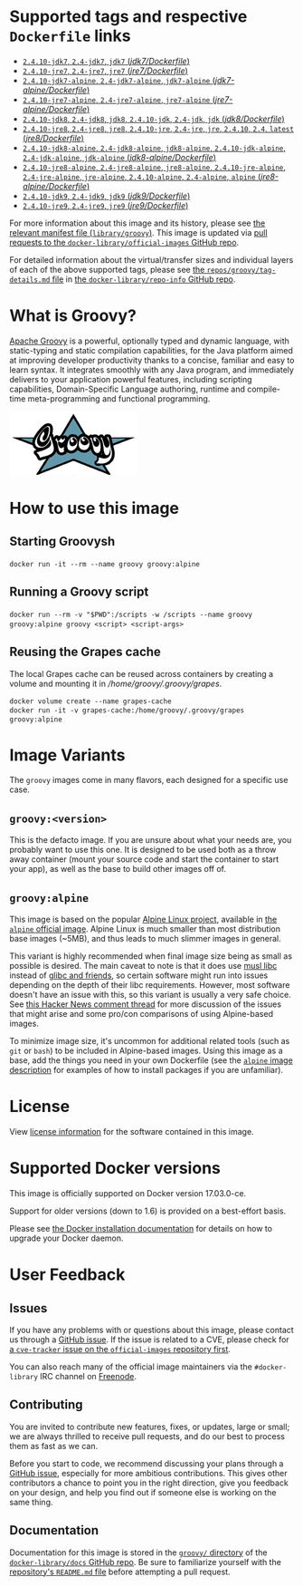 <!--

********************************************************************************

WARNING:

    DO NOT EDIT "groovy/README.md"

    IT IS AUTO-GENERATED

    (from the other files in "groovy/" combined with a set of templates)

********************************************************************************

-->

# Supported tags and respective `Dockerfile` links

-	[`2.4.10-jdk7`, `2.4-jdk7`, `jdk7` (*jdk7/Dockerfile*)](https://github.com/groovy/docker-groovy/blob/dbc61ddbc286b5847e8778747264e92bcd29c93d/jdk7/Dockerfile)
-	[`2.4.10-jre7`, `2.4-jre7`, `jre7` (*jre7/Dockerfile*)](https://github.com/groovy/docker-groovy/blob/dbc61ddbc286b5847e8778747264e92bcd29c93d/jre7/Dockerfile)
-	[`2.4.10-jdk7-alpine`, `2.4-jdk7-alpine`, `jdk7-alpine` (*jdk7-alpine/Dockerfile*)](https://github.com/groovy/docker-groovy/blob/dbc61ddbc286b5847e8778747264e92bcd29c93d/jdk7-alpine/Dockerfile)
-	[`2.4.10-jre7-alpine`, `2.4-jre7-alpine`, `jre7-alpine` (*jre7-alpine/Dockerfile*)](https://github.com/groovy/docker-groovy/blob/dbc61ddbc286b5847e8778747264e92bcd29c93d/jre7-alpine/Dockerfile)
-	[`2.4.10-jdk8`, `2.4-jdk8`, `jdk8`, `2.4.10-jdk`, `2.4-jdk`, `jdk` (*jdk8/Dockerfile*)](https://github.com/groovy/docker-groovy/blob/dbc61ddbc286b5847e8778747264e92bcd29c93d/jdk8/Dockerfile)
-	[`2.4.10-jre8`, `2.4-jre8`, `jre8`, `2.4.10-jre`, `2.4-jre`, `jre`, `2.4.10`, `2.4`, `latest` (*jre8/Dockerfile*)](https://github.com/groovy/docker-groovy/blob/dbc61ddbc286b5847e8778747264e92bcd29c93d/jre8/Dockerfile)
-	[`2.4.10-jdk8-alpine`, `2.4-jdk8-alpine`, `jdk8-alpine`, `2.4.10-jdk-alpine`, `2.4-jdk-alpine`, `jdk-alpine` (*jdk8-alpine/Dockerfile*)](https://github.com/groovy/docker-groovy/blob/dbc61ddbc286b5847e8778747264e92bcd29c93d/jdk8-alpine/Dockerfile)
-	[`2.4.10-jre8-alpine`, `2.4-jre8-alpine`, `jre8-alpine`, `2.4.10-jre-alpine`, `2.4-jre-alpine`, `jre-alpine`, `2.4.10-alpine`, `2.4-alpine`, `alpine` (*jre8-alpine/Dockerfile*)](https://github.com/groovy/docker-groovy/blob/dbc61ddbc286b5847e8778747264e92bcd29c93d/jre8-alpine/Dockerfile)
-	[`2.4.10-jdk9`, `2.4-jdk9`, `jdk9` (*jdk9/Dockerfile*)](https://github.com/groovy/docker-groovy/blob/dbc61ddbc286b5847e8778747264e92bcd29c93d/jdk9/Dockerfile)
-	[`2.4.10-jre9`, `2.4-jre9`, `jre9` (*jre9/Dockerfile*)](https://github.com/groovy/docker-groovy/blob/dbc61ddbc286b5847e8778747264e92bcd29c93d/jre9/Dockerfile)

For more information about this image and its history, please see [the relevant manifest file (`library/groovy`)](https://github.com/docker-library/official-images/blob/master/library/groovy). This image is updated via [pull requests to the `docker-library/official-images` GitHub repo](https://github.com/docker-library/official-images/pulls?q=label%3Alibrary%2Fgroovy).

For detailed information about the virtual/transfer sizes and individual layers of each of the above supported tags, please see [the `repos/groovy/tag-details.md` file](https://github.com/docker-library/repo-info/blob/master/repos/groovy/tag-details.md) in [the `docker-library/repo-info` GitHub repo](https://github.com/docker-library/repo-info).

# What is Groovy?

[Apache Groovy](http://groovy-lang.org/) is a powerful, optionally typed and dynamic language, with static-typing and static compilation capabilities, for the Java platform aimed at improving developer productivity thanks to a concise, familiar and easy to learn syntax. It integrates smoothly with any Java program, and immediately delivers to your application powerful features, including scripting capabilities, Domain-Specific Language authoring, runtime and compile-time meta-programming and functional programming.

![logo](https://raw.githubusercontent.com/docker-library/docs/bb5fc730ed18c45d86425f9fa4265d50cb795ec8/groovy/logo.png)

# How to use this image

## Starting Groovysh

`docker run -it --rm --name groovy groovy:alpine`

## Running a Groovy script

`docker run --rm -v "$PWD":/scripts -w /scripts --name groovy groovy:alpine groovy <script> <script-args>`

## Reusing the Grapes cache

The local Grapes cache can be reused across containers by creating a volume and mounting it in */home/groovy/.groovy/grapes*.

```console
docker volume create --name grapes-cache
docker run -it -v grapes-cache:/home/groovy/.groovy/grapes groovy:alpine
```

# Image Variants

The `groovy` images come in many flavors, each designed for a specific use case.

## `groovy:<version>`

This is the defacto image. If you are unsure about what your needs are, you probably want to use this one. It is designed to be used both as a throw away container (mount your source code and start the container to start your app), as well as the base to build other images off of.

## `groovy:alpine`

This image is based on the popular [Alpine Linux project](http://alpinelinux.org), available in [the `alpine` official image](https://hub.docker.com/_/alpine). Alpine Linux is much smaller than most distribution base images (~5MB), and thus leads to much slimmer images in general.

This variant is highly recommended when final image size being as small as possible is desired. The main caveat to note is that it does use [musl libc](http://www.musl-libc.org) instead of [glibc and friends](http://www.etalabs.net/compare_libcs.html), so certain software might run into issues depending on the depth of their libc requirements. However, most software doesn't have an issue with this, so this variant is usually a very safe choice. See [this Hacker News comment thread](https://news.ycombinator.com/item?id=10782897) for more discussion of the issues that might arise and some pro/con comparisons of using Alpine-based images.

To minimize image size, it's uncommon for additional related tools (such as `git` or `bash`) to be included in Alpine-based images. Using this image as a base, add the things you need in your own Dockerfile (see the [`alpine` image description](https://hub.docker.com/_/alpine/) for examples of how to install packages if you are unfamiliar).

# License

View [license information](http://www.apache.org/licenses/LICENSE-2.0.html) for the software contained in this image.

# Supported Docker versions

This image is officially supported on Docker version 17.03.0-ce.

Support for older versions (down to 1.6) is provided on a best-effort basis.

Please see [the Docker installation documentation](https://docs.docker.com/installation/) for details on how to upgrade your Docker daemon.

# User Feedback

## Issues

If you have any problems with or questions about this image, please contact us through a [GitHub issue](https://github.com/groovy/docker-groovy/issues). If the issue is related to a CVE, please check for [a `cve-tracker` issue on the `official-images` repository first](https://github.com/docker-library/official-images/issues?q=label%3Acve-tracker).

You can also reach many of the official image maintainers via the `#docker-library` IRC channel on [Freenode](https://freenode.net).

## Contributing

You are invited to contribute new features, fixes, or updates, large or small; we are always thrilled to receive pull requests, and do our best to process them as fast as we can.

Before you start to code, we recommend discussing your plans through a [GitHub issue](https://github.com/groovy/docker-groovy/issues), especially for more ambitious contributions. This gives other contributors a chance to point you in the right direction, give you feedback on your design, and help you find out if someone else is working on the same thing.

## Documentation

Documentation for this image is stored in the [`groovy/` directory](https://github.com/docker-library/docs/tree/master/groovy) of the [`docker-library/docs` GitHub repo](https://github.com/docker-library/docs). Be sure to familiarize yourself with the [repository's `README.md` file](https://github.com/docker-library/docs/blob/master/README.md) before attempting a pull request.
